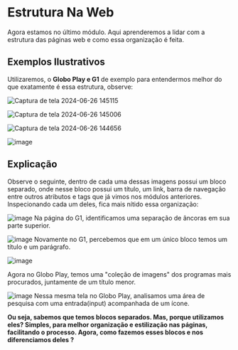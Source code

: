 # Estrutura Na Web 
Agora estamos no último módulo. Aqui aprenderemos a lidar com a estrutura das páginas web e como essa organização é feita.

## Exemplos Ilustrativos
Utilizaremos, o **Globo Play e G1** de exemplo para entendermos melhor do que exatamente é essa estrutura, observe:

![Captura de tela 2024-06-26 145115](https://github.com/Karlos-Eduardo-Mrqs/Construcao-Html-Css-Javascript/assets/172524894/ca011028-6633-4204-b50c-a7eac964e7f2)

![Captura de tela 2024-06-26 145006](https://github.com/Karlos-Eduardo-Mrqs/Construcao-Html-Css-Javascript/assets/172524894/a8a9c4aa-fd48-450b-aef0-67cd903c34e3)

![Captura de tela 2024-06-26 144656](https://github.com/Karlos-Eduardo-Mrqs/Construcao-Html-Css-Javascript/assets/172524894/0055d577-36ad-42e3-aa2e-dea36834b6e1)

![image](https://github.com/Karlos-Eduardo-Mrqs/Construcao-Html-Css-Javascript/assets/172524894/8b8f0297-2f02-4f63-a531-3175352a4dec)

## Explicação
Observe o seguinte, dentro de cada uma dessas imagens possui um bloco separado, onde nesse bloco possui um título, um link, barra de navegação entre outros atributos e 
tags que já vimos nos módulos anteriores. Inspecionando cada um deles, fica mais nítido essa organização:

![image](https://github.com/Karlos-Eduardo-Mrqs/Construcao-Html-Css-Javascript/assets/172524894/827041a5-b59f-4727-8f8a-612ea134d740)
Na página do G1, identificamos uma separação de âncoras em sua parte superior.

![image](https://github.com/Karlos-Eduardo-Mrqs/Construcao-Html-Css-Javascript/assets/172524894/9f4f1ef9-9fac-4294-a28e-476e1f17eafd)
Novamente no G1, percebemos que em um único bloco temos um título e um parágrafo.

![image](https://github.com/Karlos-Eduardo-Mrqs/Construcao-Html-Css-Javascript/assets/172524894/ad941bc8-3b7b-4022-ace7-2f53d361220f)

Agora no Globo Play, temos uma "coleção de imagens" dos programas mais procurados, juntamente de um título menor.

![image](https://github.com/Karlos-Eduardo-Mrqs/Construcao-Html-Css-Javascript/assets/172524894/9715632a-4193-4293-9ff4-568e89b57082)
Nessa mesma tela no Globo Play, analisamos uma área de pesquisa com uma entrada(input) acompanhada de um ícone.

**Ou seja, sabemos que temos blocos separados. Mas, porque utilizamos eles? Simples, para melhor organização e estilização nas páginas, facilitando o processo.
Agora, como fazemos esses blocos e nos diferenciamos deles ?**
